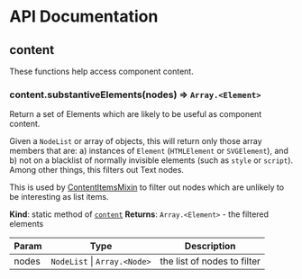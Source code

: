 # API Documentation
<a name="module_content"></a>

## content
These functions help access component content.

<a name="module_content.substantiveElements"></a>

### content.substantiveElements(nodes) ⇒ <code>Array.&lt;Element&gt;</code>
Return a set of Elements which are likely to be useful as component content.

Given a `NodeList` or array of objects, this will return only those array
members that are: a) instances of `Element` (`HTMLElement` or `SVGElement`),
and b) not on a blacklist of normally invisible elements (such as `style` or
`script`). Among other things, this filters out Text nodes.

This is used by [ContentItemsMixin](ContentItemsMixin) to filter out nodes
which are unlikely to be interesting as list items.

  **Kind**: static method of <code>[content](#module_content)</code>
**Returns**: <code>Array.&lt;Element&gt;</code> - the filtered elements  

| Param | Type | Description |
| --- | --- | --- |
| nodes | <code>NodeList</code> &#124; <code>Array.&lt;Node&gt;</code> | the list of nodes to filter |

